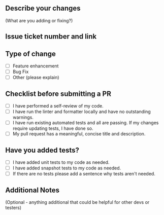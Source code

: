 ## Describe your changes
(What are you adding or fixing?)

## Issue ticket number and link

## Type of change
- [ ] Feature enhancement
- [ ] Bug Fix
- [ ] Other (please explain)

## Checklist before submitting a PR
- [ ] I have performed a self-review of my code.
- [ ] I have run the linter and formatter locally and have no outstanding warnings.
- [ ] I have run existing automated tests and all are passing. If my changes require updating tests, I have done so.
- [ ] My pull request has a meaningful, concise title and description.

## Have you added tests?
- [ ] I have added unit tests to my code as needed.
- [ ] I have added snapshot tests to my code as needed.
- [ ] If there are no tests please add a sentence why tests aren't needed.

## Additional Notes
(Optional - anything additional that could be helpful for other devs or testers)
